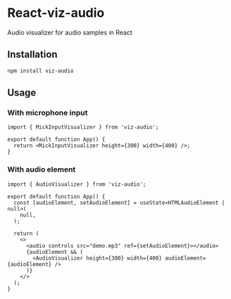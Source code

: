 # React-viz-audio

Audio visualizer for audio samples in React

## Installation

```sh
npm install viz-audio
```

## Usage

### With microphone input

```tsx
import { MickInputVisualizer } from 'viz-audio';

export default function App() {
  return <MickInputVisualizer height={300} width={400} />;
}
```

### With audio element

```tsx
import { AudioVisualizer } from 'viz-audio';

export default function App() {
  const [audioElement, setAudioElement] = useState<HTMLAudioElement | null>(
    null,
  );

  return (
    <>
      <audio controls src="demo.mp3" ref={setAudioElement}></audio>
      {audioElement && (
        <AudioVisualizer height={300} width={400} audioElement={audioElement} />
      )}
    </>
  );
}
```
